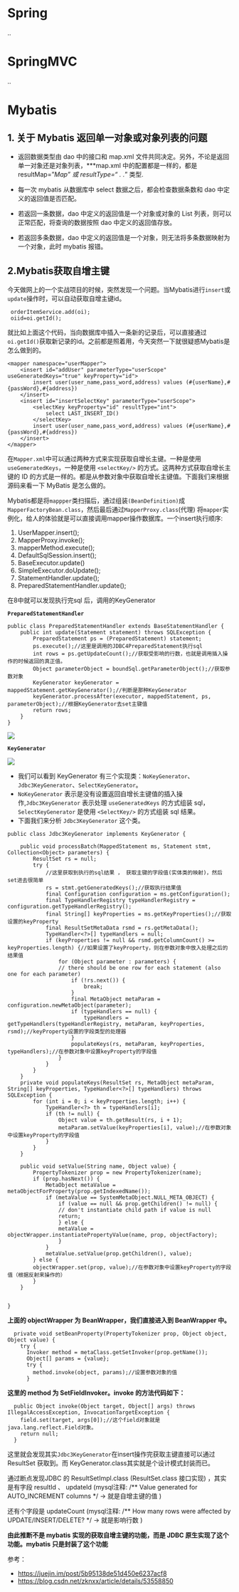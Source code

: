 # Spring
..
# SpringMVC
..
# Mybatis

## 1. 关于 Mybatis 返回单一对象或对象列表的问题

- 返回数据类型由 dao 中的接口和 map.xml 文件共同决定。另外，不论是返回单一对象还是对象列表，***map.xml 中的配置都是一样的，都是 resultMap=”***Map” 或 resultType=“* .* .*” 类型.

- 每一次 mybatis 从数据库中 select 数据之后，都会检查数据条数和 dao 中定义的返回值是否匹配。

- 若返回一条数据，dao 中定义的返回值是一个对象或对象的 List 列表，则可以正常匹配，将查询的数据按照 dao 中定义的返回值存放。

- 若返回多条数据，dao 中定义的返回值是一个对象，则无法将多条数据映射为一个对象，此时 mybatis 报错。

## 2.Mybatis获取自增主键

今天做网上的一个实战项目的时候，突然发现一个问题。当Mybatis进行`insert`或`update`操作时，可以自动获取自增主键id。
```
 orderItemService.add(oi);
 oiid=oi.getId();
```
就比如上面这个代码，当向数据库中插入一条新的记录后，可以直接通过`oi.getId()`获取新记录的id。之前都是照着用，今天突然一下就很疑惑Mybatis是怎么做到的。

```
<mapper namespace="userMapper">
    <insert id="addUser" parameterType="userScope" useGeneratedKeys="true" keyProperty="id">
        insert user(user_name,pass_word,address) values (#{userName},#{passWord},#{address})
    </insert>
    <insert id="insertSelectKey" parameterType="userScope">
        <selectKey keyProperty="id" resultType="int">
            select LAST_INSERT_ID()
        </selectKey>
        insert user(user_name,pass_word,address) values (#{userName},#{passWord},#{address})
    </insert>
</mapper>
```
在`Mapper.xml`中可以通过两种方式来实现获取自增长主键。一种是使用 `useGemeratedKeys`，一种是使用 `<selectKey/>` 的方式。这两种方式获取自增长主键的 ID 的方式是一样的。都是从参数对象中获取自增长主键值。下面我们来根据源码来看一下 MyBatis 是怎么做的。  

Mybatis都是将`mappper`类扫描后，通过组装`(BeanDefinition)`成 `MapperFactoryBean.class`，然后最后通过`MapperProxy.class`(代理) 将`mapper`实例化，给人的体验就是可以直接调用mapper操作数据库。一个insert执行顺序:
1. UserMapper.insert();
2. MapperProxy.invoke();
3. mapperMethod.execute();
4. DefaultSqlSession.insert();
5. BaseExecutor.update()
6. SimpleExecutor.doUpdate();
7. StatementHandler.update();
8. PreparedStatementHandler.update();

在8中就可以发现执行完sql 后，调用的KeyGenerator

**`PreparedStatementHandler`**

```
public class PreparedStatementHandler extends BaseStatementHandler {
    public int update(Statement statement) throws SQLException {
        PreparedStatement ps = (PreparedStatement) statement;
        ps.execute();//这里是调用的JDBC4PreparedStatement执行sql
        int rows = ps.getUpdateCount();//获取受影响的行数，也就是调用插入操作的时候返回的真正值。
        Object parameterObject = boundSql.getParameterObject();//获取参数对象
        KeyGenerator keyGenerator = mappedStatement.getKeyGenerator();//判断是那种KeyGenerator
        keyGenerator.processAfter(executor, mappedStatement, ps, parameterObject);//根据KeyGenerator去set主键值
        return rows;
    }
}

```
![](https://img-blog.csdn.net/20161210170643023?watermark/2/text/aHR0cDovL2Jsb2cuY3Nkbi5uZXQvemtueHg=/font/5a6L5L2T/fontsize/400/fill/I0JBQkFCMA==/dissolve/70/gravity/Center)

**`KeyGenerator`**

![](https://img-blog.csdn.net/20161210170424475?watermark/2/text/aHR0cDovL2Jsb2cuY3Nkbi5uZXQvemtueHg=/font/5a6L5L2T/fontsize/400/fill/I0JBQkFCMA==/dissolve/70/gravity/Center)

- 我们可以看到 KeyGenerator 有三个实现类：`NoKeyGenerator`、`Jdbc3KeyGenerator`、`SelectKeyGenerator`。  
- `NoKeyGenerator` 表示是没有设置返回自增长主键值的插入操作,`Jdbc3KeyGenerator` 表示处理 `useGeneratedKeys` 的方式组装 sql，`SelectKeyGenerator` 是使用 `<SelectKey/>` 的方式组装 sql 结果。
- 下面我们来分析 `Jdbc3KeyGenerator` 这个类。

```
public class Jdbc3KeyGenerator implements KeyGenerator {

    public void processBatch(MappedStatement ms, Statement stmt, Collection<Object> parameters) {
        ResultSet rs = null;
        try {
            //这里获取到执行的sql结果 ， 获取主键的字段值(实体类的映射)，然后set进去很简单
            rs = stmt.getGeneratedKeys();//获取执行结果值
            final Configuration configuration = ms.getConfiguration();
            final TypeHandlerRegistry typeHandlerRegistry = configuration.getTypeHandlerRegistry();
            final String[] keyProperties = ms.getKeyProperties();//获取设置的keyProperty
            final ResultSetMetaData rsmd = rs.getMetaData();
            TypeHandler<?>[] typeHandlers = null;
            if (keyProperties != null && rsmd.getColumnCount() >= keyProperties.length) {//如果设置了keyProperty，则在参数对象中放入处理之后的结果值
                for (Object parameter : parameters) {
                // there should be one row for each statement (also one for each parameter)
                    if (!rs.next()) {
                        break;
                    }
                    final MetaObject metaParam = configuration.newMetaObject(parameter);
                    if (typeHandlers == null) {
                        typeHandlers = getTypeHandlers(typeHandlerRegistry, metaParam, keyProperties, rsmd);//keyProperty设置的字段类型的处理器
                    }
                    populateKeys(rs, metaParam, keyProperties, typeHandlers);//在参数对象中设置keyProperty的字段值
                }
            }
        }
    }
    private void populateKeys(ResultSet rs, MetaObject metaParam, String[] keyProperties, TypeHandler<?>[] typeHandlers) throws SQLException {
        for (int i = 0; i < keyProperties.length; i++) {
            TypeHandler<?> th = typeHandlers[i];
            if (th != null) {
                Object value = th.getResult(rs, i + 1);
                metaParam.setValue(keyProperties[i], value);//在参数对象中设置keyProperty的字段值
            }
        }
    }

    public void setValue(String name, Object value) {
        PropertyTokenizer prop = new PropertyTokenizer(name);
        if (prop.hasNext()) {
            MetaObject metaValue = metaObjectForProperty(prop.getIndexedName());
            if (metaValue == SystemMetaObject.NULL_META_OBJECT) {
                if (value == null && prop.getChildren() != null) {
                // don't instantiate child path if value is null
                return;
                } else {
                metaValue = objectWrapper.instantiatePropertyValue(name, prop, objectFactory);
                }
            }
            metaValue.setValue(prop.getChildren(), value);
        } else {
        objectWrapper.set(prop, value);//在参数对象中设置keyProperty的字段值（根据反射来操作的）
        }
    }


}
```

**上面的 objectWrapper 为 BeanWrapper，我们直接进入到 BeanWrapper 中。**

```
  private void setBeanProperty(PropertyTokenizer prop, Object object, Object value) {
    try {
      Invoker method = metaClass.getSetInvoker(prop.getName());
      Object[] params = {value};
      try {
        method.invoke(object, params);//设置参数对象的值
      }
```

**这里的 method 为 SetFieldInvoker。invoke 的方法代码如下：**

```
  public Object invoke(Object target, Object[] args) throws IllegalAccessException, InvocationTargetException {
    field.set(target, args[0]);//这个field对象就是java.lang.reflect.Field对象。
    return null;
  }
```

这里就会发现其实`Jdbc3KeyGenerator`在insert操作完获取主键直接可以通过 ResultSet 获取到。而 KeyGenerator.class其实就是个设计模式封装而已。

通过断点发现JDBC 的 ResultSetImpl.class (ResultSet.class 接口实现) ，其实是有字段 resultId 、 updateId (mysql注释: /** Value generated for AUTO_INCREMENT columns */ -> 就是自增主键的值 )

还有个字段是 updateCount (mysql注释: /** How many rows were affected by UPDATE/INSERT/DELETE? */ -> 就是影响行数 )

**由此推断不是 mybatis 实现的获取自增主键的功能，而是 JDBC 原生实现了这个功能。mybatis 只是封装了这个功能**

参考：
- https://juejin.im/post/5b95138de51d450e6237acf8
- https://blog.csdn.net/zknxx/article/details/53558850

